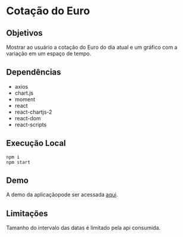 # Cotação do Euro

## Objetivos

Mostrar ao usuário a cotação do Euro do dia atual e um gráfico com a variação em um espaço de tempo.

## Dependências

* axios
* chart.js
* moment
* react
* react-chartjs-2
* react-dom
* react-scripts

## Execução Local

```
npm i
npm start
```

## Demo

A demo da aplicaçãopode ser acessada [aqui](https://nifty-attic.glitch.me/).

## Limitações

Tamanho do intervalo das datas é limitado pela api consumida.
